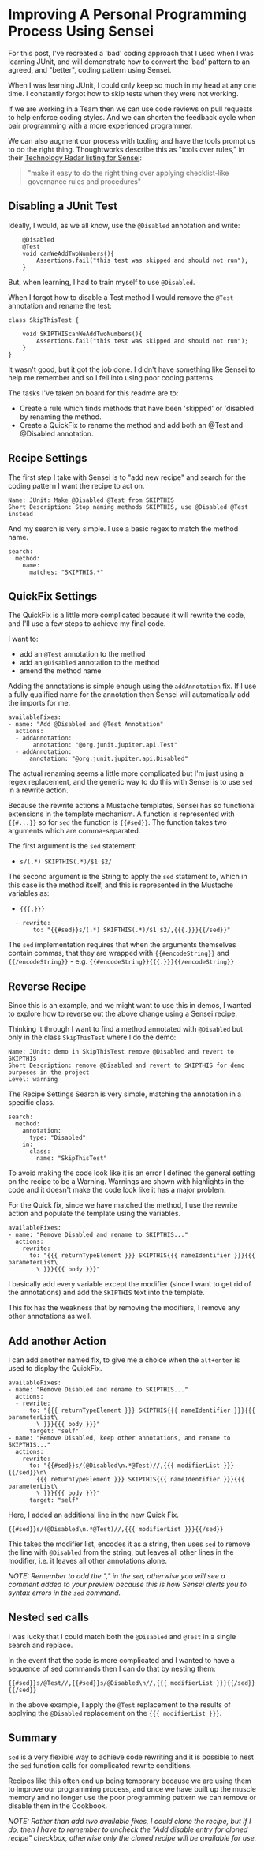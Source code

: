 # Improving A Personal Programming Process Using Sensei

For this post, I've recreated a 'bad' coding approach that I used when I was learning JUnit, and will demonstrate how to convert the ‘bad’ pattern to an agreed, and "better", coding pattern using Sensei.

When I was learning JUnit, I could only keep so much in my head at any one time. I constantly forgot how to skip tests when they were not working.

If we are working in a Team then we can use code reviews on pull requests to help enforce coding styles. And we can shorten the feedback cycle when pair programming with a more experienced programmer.

We can also augment our process with tooling and have the tools prompt us to do the right thing. Thoughtworks describe this as "tools over rules," in their [Technology Radar listing for Sensei](https://www.thoughtworks.com/radar/tools/sensei):

>"make it easy to do the right thing over applying checklist-like governance rules and procedures"

## Disabling a JUnit Test

Ideally, I would, as we all know, use the `@Disabled` annotation and write:

~~~~~~~~
    @Disabled
    @Test
    void canWeAddTwoNumbers(){
        Assertions.fail("this test was skipped and should not run");
    }
~~~~~~~~

But, when learning, I had to train myself to use `@Disabled`.

When I forgot how to disable a Test method I would remove the `@Test` annotation and rename the test: 

~~~~~~~~
class SkipThisTest {

    void SKIPTHIScanWeAddTwoNumbers(){
        Assertions.fail("this test was skipped and should not run");
    }   
}
~~~~~~~~

It wasn't good, but it got the job done. I didn't have something like Sensei to help me remember and so I fell into using poor coding patterns.

The tasks I've taken on board for this readme are to:

- Create a rule which finds methods that have been 'skipped' or 'disabled' by renaming the method.
- Create a QuickFix to rename the method and add both an @Test and @Disabled annotation.


## Recipe Settings

The first step I take with Sensei is to "add new recipe" and search for the coding pattern I want the recipe to act on.

```
Name: JUnit: Make @Disabled @Test from SKIPTHIS
Short Description: Stop naming methods SKIPTHIS, use @Disabled @Test instead
```

And my search is very simple. I use a basic regex to match  the method name.

~~~~~~~~
search:
  method:
    name:
      matches: "SKIPTHIS.*"
~~~~~~~~


## QuickFix Settings

The QuickFix is a little more complicated because it will rewrite the code, and I'll use a few steps to achieve my final code.

I want to:

- add an `@Test` annotation to the method
- add an `@Disabled` annotation to the method
- amend the method name

Adding the annotations is simple enough using the `addAnnotation` fix. If I use a fully qualified name for the annotation then Sensei will automatically add the imports for me.

~~~~~~~~
availableFixes:
- name: "Add @Disabled and @Test Annotation"
  actions:
  - addAnnotation:
       annotation: "@org.junit.jupiter.api.Test"
  - addAnnotation:
      annotation: "@org.junit.jupiter.api.Disabled"
~~~~~~~~

The actual renaming seems a little more complicated but I'm just using a regex replacement, and the generic way to do this with Sensei is to use `sed` in a rewrite action.

Because the rewrite actions a Mustache templates, Sensei has so functional extensions in the template mechanism. A function is represented with `{{#...}}` so for `sed` the function is `{{#sed}}`. The function takes two arguments which are comma-separated.

The first argument is the `sed` statement:

- `s/(.*) SKIPTHIS(.*)/$1 $2/`

The second argument is the String to apply the `sed` statement to, which in this case is the method itself, and this is represented in the Mustache variables as:

- `{{{.}}}`

~~~~~~~~
  - rewrite:
       to: "{{#sed}}s/(.*) SKIPTHIS(.*)/$1 $2/,{{{.}}}{{/sed}}"
~~~~~~~~

The `sed` implementation requires that when the arguments themselves contain commas, that they are wrapped with `{{#encodeString}}` and `{{/encodeString}}`
    - e.g. `{{#encodeString}}{{{.}}}{{/encodeString}}`

## Reverse Recipe

Since this is an example, and we might want to use this in demos, I wanted to explore how to reverse out the above change using a Sensei recipe.

Thinking it through I want to find a method annotated with `@Disabled`
but only in the class `SkipThisTest` where I do the demo:

```
Name: JUnit: demo in SkipThisTest remove @Disabled and revert to SKIPTHIS
Short Description: remove @Disabled and revert to SKIPTHIS for demo purposes in the project
Level: warning
```

The Recipe Settings Search is very simple, matching the annotation in a specific class.

~~~~~~~~
search:
  method:
    annotation:
      type: "Disabled"
    in:
      class:
        name: "SkipThisTest"
~~~~~~~~

To avoid making the code look like it is an error I defined the general setting on the recipe to be a Warning. Warnings are shown with highlights in the code and it doesn't make the code look like it has a major problem.

For the Quick fix, since we have matched the method, I use the rewrite action and populate the template using the variables.

~~~~~~~~
availableFixes:
- name: "Remove Disabled and rename to SKIPTHIS..."
  actions:
  - rewrite:
      to: "{{{ returnTypeElement }}} SKIPTHIS{{{ nameIdentifier }}}{{{ parameterList\
        \ }}}{{{ body }}}"
~~~~~~~~

I basically add every variable except the modifier (since I want to get rid of the annotations) and add the `SKIPTHIS` text into the template.

This fix has the weakness that by removing the modifiers, I remove any other annotations as well.

## Add another Action

I can add another named fix, to give me a choice when the `alt+enter` is used to display the QuickFix.

~~~~~~~~
availableFixes:
- name: "Remove Disabled and rename to SKIPTHIS..."
  actions:
  - rewrite:
      to: "{{{ returnTypeElement }}} SKIPTHIS{{{ nameIdentifier }}}{{{ parameterList\
        \ }}}{{{ body }}}"
      target: "self"
- name: "Remove Disabled, keep other annotations, and rename to SKIPTHIS..."
  actions:
  - rewrite:
      to: "{{#sed}}s/(@Disabled\n.*@Test)//,{{{ modifierList }}}{{/sed}}\n\
        {{{ returnTypeElement }}} SKIPTHIS{{{ nameIdentifier }}}{{{ parameterList\
        \ }}}{{{ body }}}"
      target: "self"
~~~~~~~~

Here, I added an additional line in the new Quick Fix.

~~~~~~~~
{{#sed}}s/(@Disabled\n.*@Test)//,{{{ modifierList }}}{{/sed}}
~~~~~~~~

This takes the modifier list, encodes it as a string, then uses `sed` to remove the line with `@Disabled` from the string, but leaves all other lines in the modifier, i.e. it leaves all other annotations alone.

_NOTE: Remember to add the "," in the `sed`, otherwise you will see a comment added to your preview because this is how Sensei alerts you to syntax errors in the `sed` command._

## Nested `sed` calls

I was lucky that I could match both the `@Disabled` and `@Test` in a single search and replace.

In the event that the code is more complicated and I wanted to have a sequence of sed commands then I can do that by nesting them:

```
{{#sed}}s/@Test//,{{#sed}}s/@Disabled\n//,{{{ modifierList }}}{{/sed}}{{/sed}}
```

In the above example, I apply the `@Test` replacement to the results of applying the `@Disabled` replacement on the `{{{ modifierList }}}`.


## Summary

`sed` is a very flexible way to achieve code rewriting and it is possible to nest the `sed` function calls for complicated rewrite conditions.

Recipes like this often end up being temporary because we are using them to improve our programming process, and once we have built up the muscle memory and no longer use the poor programming pattern we can remove or disable them in the Cookbook.



_NOTE: Rather than add two available fixes, I could clone the recipe, but if I do, then I have to remember to uncheck the "Add disable entry for cloned recipe" checkbox, otherwise only the cloned recipe will be available for use._
